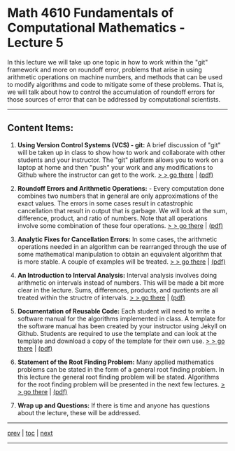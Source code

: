 # Math 4610 Fundamentals of Computational Mathematics  - Lecture 5

In this lecture we will take up one topic in how to work within the "git"
framework and more on roundoff error, problems that arise in using arithmetic
operations on machine numbers, and methods that can be used to modify algorithms
and code to mitigate some of these problems. That is, we will talk about how to
control the accumulation of roundoff errors for those sources of error that can
be addressed by computational scientists.

<hr>

## Content Items:

  1. **Using Version Control Systems (VCS) - git:** A brief discussion of "git"
       will be taken up in class to show how to work and collaborate with other
       students and your instructor. The "git" platform allows you to work on a
       laptop at home and then "push" your work and any modifications to Github
       where the instructor can get to the work.
       [> > go there](https://jvkoebbe.github.io/math4610/lectures/lecture_05/md/git_primer)
       | [(pdf)](https://jvkoebbe.github.io/math4610/lecture_05/pdf/git_primer.pdf)

  1. **Roundoff Errors and Arithmetic Operations:** - Every computation done
     combines two numbers that in general are only approximations of the exact
     values. The errors in some cases result in catastrophic cancellation that
     result in output that is garbage. We will look at the sum, difference, 
     product, and ratio of numbers. Note that all operations involve some
     combination of these four operations.
     [> > go there](https://www.github.com/jvkoebbe/math4610/lectures/lecture_05/homework)
     | [(pdf)](https://jvkoebbe.github.io/math4610/lecture_05/pdf/homework.pdf)

  2. **Analytic Fixes for Cancellation Errors:** In some cases, the arithmetic
     operations needed in an algorithm can be rearranged through the use of
     some mathematical manipulation to obtain an equivalent algorithm that is
     more stable. A couple of examples will be treated.
       [> > go there](https://jvkoebbe.github.io/math4610/lectures/lecture_05/md/git_primer)
       | [(pdf)](https://jvkoebbe.github.io/math4610/lecture_05/pdf/git_primer.pdf)

  3. **An Introduction to Interval Analysis:** Interval analysis involves doing
     arithmetic on intervals instead of numbers. This will be made a bit more
     clear in the lecture. Sums, differences, products, and quotients are all
     treated within the structre of intervals. 
       [> > go there](https://jvkoebbe.github.io/math4610/lecture_05/html/finite_precision)
       | [(pdf)](https://jvkoebbe.github.io/math4610/lecture_05/pdf/git_primer.pdf)

  4. **Documentation of Reusable Code:**  Each student will need to write a
     software manual for the algorithms implemented in class. A template for the
     software manual has been created by your instructor using Jekyll on Github.
     Students are required to use the template and can look at the template and
     download a copy of the template for their own use.
       [> > go there](https://jvkoebbe.github.io/math4610/lecture_05/html/finite_precision)
       | [(pdf)](https://jvkoebbe.github.io/math4610/lecture_05/pdf/git_primer.pdf)

  5. **Statement of the Root Finding Problem:**  Many applied mathematics
     problems can be stated in the form of a general root finding problem. In
     this lecture the general root finding problem will be stated. Algorithms
     for the root finding problem will be presented in the next few lectures.
       [> > go there](https://jvkoebbe.github.io/math4610/lecture_05/html/finite_precision)
       | [(pdf)](https://jvkoebbe.github.io/math4610/lecture_05/pdf/git_primer.pdf)

  6. **Wrap up and Questions:**  If there is time and anyone has questions about
     the lecture, these will be addressed.

---

[prev](https://jvkoebbe.github.io/math4610/lectures/lecture_03/md/lecture_03) |
[toc](https://jvkoebbe.github.io/math4610/lectures/toc_lectures) |
[next](https://jvkoebbe.github.io/math4610/lectures/lecture_05/md/lecture_05)

---
